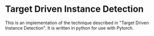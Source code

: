 # Target Driven Instance Detection

This is an implementation of the technique described in "Target Driven Instance Detection". It is written in python for use with Pytorch. 




